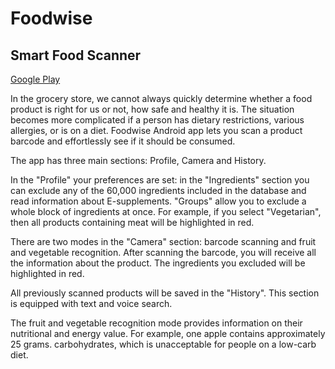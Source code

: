 # Foodwise

## Smart Food Scanner

[Google Play](https://play.google.com/store/apps/details?id=com.darx.foodwise)

In the grocery store, we cannot always quickly determine whether a food product is right for us or not, how safe and healthy it is. The situation becomes more complicated if a person has dietary restrictions, various allergies, or is on a diet. Foodwise Android app lets you scan a product barcode and effortlessly see if it should be consumed.

The app has three main sections: Profile, Camera and History.

In the "Profile" your preferences are set: in the "Ingredients" section you can exclude any of the 60,000 ingredients included in the database and read information about E-supplements. "Groups" allow you to exclude a whole block of ingredients at once. For example, if you select "Vegetarian", then all products containing meat will be highlighted in red.

There are two modes in the "Camera" section: barcode scanning and fruit and vegetable recognition. After scanning the barcode, you will receive all the information about the product. The ingredients you excluded will be highlighted in red.

All previously scanned products will be saved in the "History". This section is equipped with text and voice search.

The fruit and vegetable recognition mode provides information on their nutritional and energy value. For example, one apple contains approximately 25 grams.
carbohydrates, which is unacceptable for people on a low-carb diet.